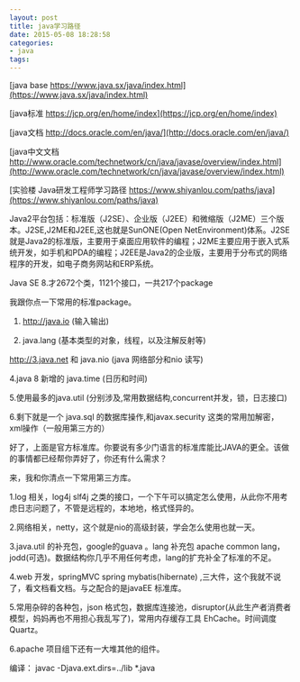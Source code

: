 ```yaml
---
layout: post
title: java学习路径
date: 2015-05-08 18:28:58
categories:
- java
tags:
---
```


[java base https://www.java.sx/java/index.html](https://www.java.sx/java/index.html)

[java标准 https://jcp.org/en/home/index](https://jcp.org/en/home/index)

[java文档 http://docs.oracle.com/en/java/](http://docs.oracle.com/en/java/)

[java中文文档 http://www.oracle.com/technetwork/cn/java/javase/overview/index.html](http://www.oracle.com/technetwork/cn/java/javase/overview/index.html)

[实验楼 Java研发工程师学习路径 https://www.shiyanlou.com/paths/java](https://www.shiyanlou.com/paths/java)

Java2平台包括：标准版（J2SE）、企业版（J2EE）和微缩版（J2ME）三个版本。J2SE,J2ME和J2EE,这也就是SunONE(Open NetEnvironment)体系。J2SE就是Java2的标准版，主要用于桌面应用软件的编程；J2ME主要应用于嵌入式系统开发，如手机和PDA的编程；J2EE是Java2的企业版，主要用于分布式的网络程序的开发，如电子商务网站和ERP系统。

Java SE 8.才2672个类，1121个接口，一共217个package

我跟你点一下常用的标准package。
1. http://java.io (输入输出)

2. java.lang (基本类型的对象，线程，以及注解反射等)

http://3.java.net 和 java.nio (java 网络部分和nio 读写)

4.java 8 新增的 java.time (日历和时间)

5.使用最多的java.util (分别涉及,常用数据结构,concurrent并发，锁，日志接口)

6.剩下就是一个 java.sql 的数据库操作,和javax.security 这类的常用加解密， xml操作（一般用第三方的）

好了，上面是官方标准库。你要说有多少门语言的标准库能比JAVA的更全。该做的事情都已经帮你弄好了，你还有什么需求？

来，我和你清点一下常用第三方库。

1.log 相关，log4j slf4j 之类的接口，一个下午可以搞定怎么使用，从此你不用考虑日志问题了，不管是远程的，本地地，格式怪异的。

2.网络相关，netty，这个就是nio的高级封装，学会怎么使用也就一天。

3.java.util 的补充包，google的guava 。lang 补充包 apache common lang，jodd(可选)。数据结构你几乎不用任何考虑，lang的扩充补全了标准的不足。

4.web 开发，springMVC spring mybatis(hibernate) ,三大件，这个我就不说了，看文档看文档。与之配合的是javaEE 标准库。

5.常用杂碎的各种包，json 格式包，数据库连接池，disruptor(从此生产者消费者模型，妈妈再也不用担心我乱写了)，常用内存缓存工具 EhCache。时间调度 Quartz。

6.apache 项目组下还有一大堆其他的组件。



编译：
javac -Djava.ext.dirs=../lib *.java
